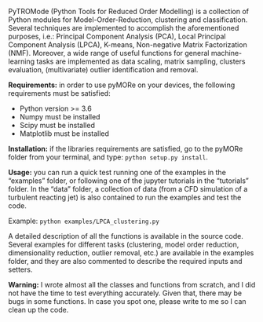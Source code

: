 PyTROMode (Python Tools for Reduced Order Modelling) is a collection of Python 
modules for Model-Order-Reduction, clustering and classification. 
Several techniques are implemented to accomplish the aforementioned purposes, 
i.e.: Principal Component Analysis (PCA), Local Principal Component Analysis 
(LPCA), K-means, Non-negative Matrix Factorization (NMF). Moreover, a wide range 
of useful functions for general machine-learning tasks are implemented as data 
scaling, matrix sampling, clusters evaluation, (multivariate) outlier 
identification and removal.

**Requirements:**
in order to use pyMORe on your devices, the following requirements must be 
satisfied:
-	Python version >= 3.6
-	Numpy must be installed
-	Scipy must be installed
-	Matplotlib must be installed

**Installation:**
if the libraries requirements are satisfied, go to the pyMORe folder from your 
terminal, and type: `python setup.py install`.

**Usage:**
you can run a quick test running one of the examples in the “examples” folder, 
or following one of the jupyter tutorials in the “tutorials” folder. In the 
“data” folder, a collection of data (from a CFD simulation of a turbulent 
reacting jet) is also contained to run the examples and test the code.

Example: `python examples/LPCA_clustering.py`
	
A detailed description of all the functions is available in the source code. 
Several examples for different tasks (clustering, model order reduction, 
dimensionality reduction, outlier removal, etc.) are available in the examples 
folder, and they are also commented to describe the required inputs and setters.

**Warning:**
I wrote almost all the classes and functions from scratch, and I did not have 
the time to test everything accurately. Given that, there may be bugs in some 
functions. In case you spot one, please write to me so I can clean up the code.